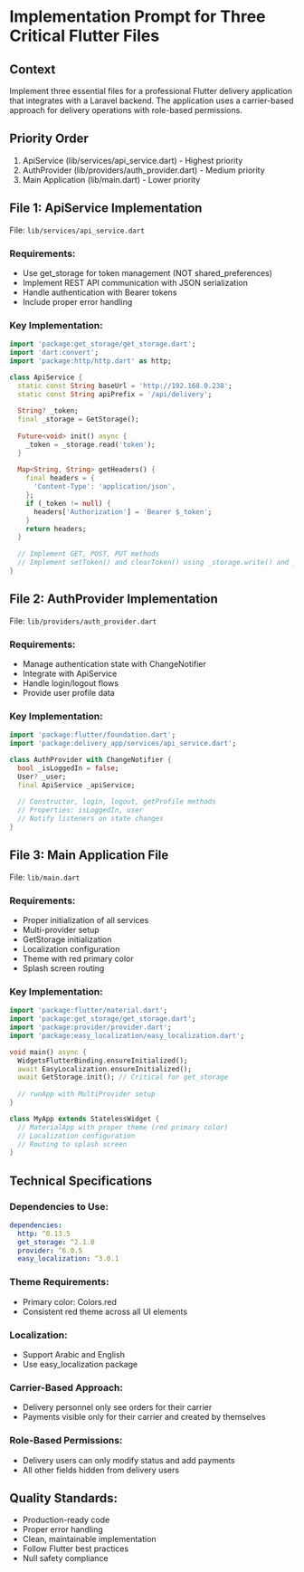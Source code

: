 # Implementation Prompt for Three Critical Flutter Files

## Context
Implement three essential files for a professional Flutter delivery application that integrates with a Laravel backend. The application uses a carrier-based approach for delivery operations with role-based permissions.

## Priority Order
1. ApiService (lib/services/api_service.dart) - Highest priority
2. AuthProvider (lib/providers/auth_provider.dart) - Medium priority
3. Main Application (lib/main.dart) - Lower priority

## File 1: ApiService Implementation
File: `lib/services/api_service.dart`

### Requirements:
- Use get_storage for token management (NOT shared_preferences)
- Implement REST API communication with JSON serialization
- Handle authentication with Bearer tokens
- Include proper error handling

### Key Implementation:
```dart
import 'package:get_storage/get_storage.dart';
import 'dart:convert';
import 'package:http/http.dart' as http;

class ApiService {
  static const String baseUrl = 'http://192.168.0.238';
  static const String apiPrefix = '/api/delivery';
  
  String? _token;
  final _storage = GetStorage();
  
  Future<void> init() async {
    _token = _storage.read('token');
  }
  
  Map<String, String> getHeaders() {
    final headers = {
      'Content-Type': 'application/json',
    };
    if (_token != null) {
      headers['Authorization'] = 'Bearer $_token';
    }
    return headers;
  }
  
  // Implement GET, POST, PUT methods
  // Implement setToken() and clearToken() using _storage.write() and _storage.remove()
}
```

## File 2: AuthProvider Implementation
File: `lib/providers/auth_provider.dart`

### Requirements:
- Manage authentication state with ChangeNotifier
- Integrate with ApiService
- Handle login/logout flows
- Provide user profile data

### Key Implementation:
```dart
import 'package:flutter/foundation.dart';
import 'package:delivery_app/services/api_service.dart';

class AuthProvider with ChangeNotifier {
  bool _isLoggedIn = false;
  User? _user;
  final ApiService _apiService;
  
  // Constructor, login, logout, getProfile methods
  // Properties: isLoggedIn, user
  // Notify listeners on state changes
}
```

## File 3: Main Application File
File: `lib/main.dart`

### Requirements:
- Proper initialization of all services
- Multi-provider setup
- GetStorage initialization
- Localization configuration
- Theme with red primary color
- Splash screen routing

### Key Implementation:
```dart
import 'package:flutter/material.dart';
import 'package:get_storage/get_storage.dart';
import 'package:provider/provider.dart';
import 'package:easy_localization/easy_localization.dart';

void main() async {
  WidgetsFlutterBinding.ensureInitialized();
  await EasyLocalization.ensureInitialized();
  await GetStorage.init(); // Critical for get_storage
  
  // runApp with MultiProvider setup
}

class MyApp extends StatelessWidget {
  // MaterialApp with proper theme (red primary color)
  // Localization configuration
  // Routing to splash screen
}
```

## Technical Specifications

### Dependencies to Use:
```yaml
dependencies:
  http: ^0.13.5
  get_storage: ^2.1.0
  provider: ^6.0.5
  easy_localization: ^3.0.1
```

### Theme Requirements:
- Primary color: Colors.red
- Consistent red theme across all UI elements

### Localization:
- Support Arabic and English
- Use easy_localization package

### Carrier-Based Approach:
- Delivery personnel only see orders for their carrier
- Payments visible only for their carrier and created by themselves

### Role-Based Permissions:
- Delivery users can only modify status and add payments
- All other fields hidden from delivery users

## Quality Standards:
- Production-ready code
- Proper error handling
- Clean, maintainable implementation
- Follow Flutter best practices
- Null safety compliance
